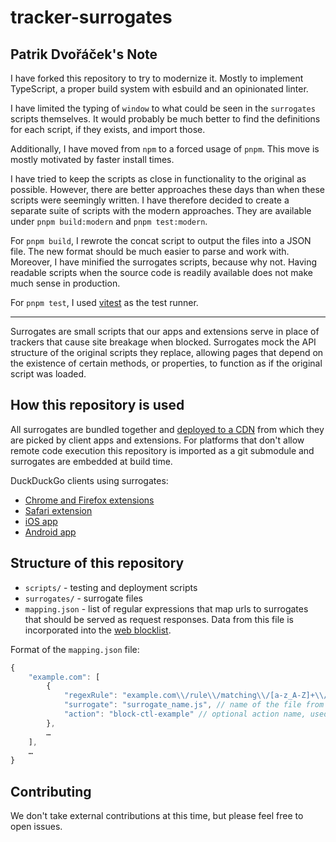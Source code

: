# tracker-surrogates

## Patrik Dvořáček's Note

I have forked this repository to try to modernize it. Mostly to implement TypeScript, a proper build system with esbuild and an opinionated linter.

I have limited the typing of `window` to what could be seen in the `surrogates` scripts themselves. It would probably be much better to find the definitions for each script, if they exists, and import those.

Additionally, I have moved from `npm` to a forced usage of `pnpm`. This move is mostly motivated by faster install times.

I have tried to keep the scripts as close in functionality to the original as possible. However, there are better approaches these days than when these scripts were seemingly written. I have therefore decided to create a separate suite of scripts with the modern approaches. They are available under `pnpm build:modern` and `pnpm test:modern`.

For `pnpm build`, I rewrote the concat script to output the files into a JSON file. The new format should be much easier to parse and work with. Moreover, I have minified the surrogates scripts, because why not. Having readable scripts when the source code is readily available does not make much sense in production.

For `pnpm test`, I used [vitest](https://vitest.dev/) as the test runner.

---

Surrogates are small scripts that our apps and extensions serve in place of trackers that cause site breakage when blocked. Surrogates mock the API structure of the original scripts they replace, allowing pages that depend on the existence of certain methods, or properties, to function as if the original script was loaded.

## How this repository is used

All surrogates are bundled together and [deployed to a CDN](https://duckduckgo.com/contentblocking.js?l=surrogates) from which they are picked by client apps and extensions.
For platforms that don't allow remote code execution this repository is imported as a git submodule and surrogates are embedded at build time.

DuckDuckGo clients using surrogates:

-   [Chrome and Firefox extensions](https://github.com/duckduckgo/duckduckgo-privacy-extension)
-   [Safari extension](https://github.com/duckduckgo/privacy-essentials-safari)
-   [iOS app](https://github.com/duckduckgo/iOS)
-   [Android app](https://github.com/duckduckgo/Android)

## Structure of this repository

-   `scripts/` - testing and deployment scripts
-   `surrogates/` - surrogate files
-   `mapping.json` - list of regular expressions that map urls to surrogates that should be served as request responses. Data from this file is incorporated into the [web blocklist](https://github.com/duckduckgo/tracker-blocklists/tree/main/web).

Format of the `mapping.json` file:

```js
{
    "example.com": [
        {
            "regexRule": "example.com\\/rule\\/matching\\/[a-z_A-Z]+\\/file.js", // regular expression for matching urls
            "surrogate": "surrogate_name.js", // name of the file from the `surrogates/` folder
            "action": "block-ctl-example" // optional action name, used by the blocklist, indicating that this surrogate is meant for the Click To Load feature
        },
        …
    ],
    …
}
```

## Contributing

We don't take external contributions at this time, but please feel free to open issues.

